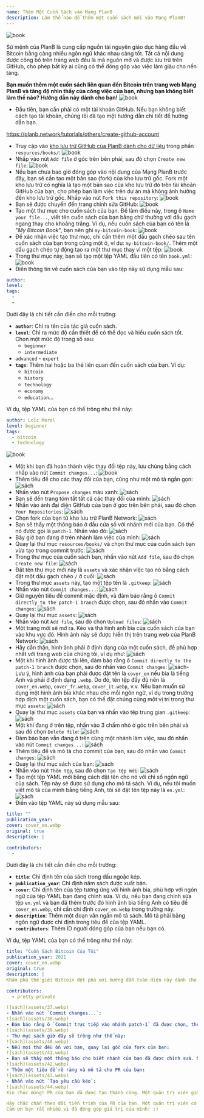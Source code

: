 ```yaml
---
name: Thêm Một Cuốn Sách vào Mạng PlanB
description: Làm thế nào để thêm một cuốn sách mới vào Mạng PlanB?
---
```

![book](assets/cover.webp)

Sứ mệnh của PlanB là cung cấp nguồn tài nguyên giáo dục hàng đầu về Bitcoin bằng càng nhiều ngôn ngữ khác nhau càng tốt. Tất cả nội dung được công bố trên trang web đều là mã nguồn mở và được lưu trữ trên GitHub, cho phép bất kỳ ai cũng có thể đóng góp vào việc làm giàu cho nền tảng.

**Bạn muốn thêm một cuốn sách liên quan đến Bitcoin trên trang web Mạng PlanB và tăng độ nhìn thấy của công việc của bạn, nhưng bạn không biết làm thế nào? Hướng dẫn này dành cho bạn!**
![book](assets/01.webp)
- Đầu tiên, bạn cần phải có một tài khoản GitHub. Nếu bạn không biết cách tạo tài khoản, chúng tôi đã tạo một hướng dẫn chi tiết để hướng dẫn bạn.

https://planb.network/tutorials/others/create-github-account


- Truy cập vào [kho lưu trữ GitHub của PlanB dành cho dữ liệu](https://github.com/PlanB-Network/bitcoin-educational-content/tree/dev/resources/books) trong phần `resources/books/`:
![book](assets/02.webp)
- Nhấp vào nút `Add file` ở góc trên bên phải, sau đó chọn `Create new file`:
![book](assets/03.webp)
- Nếu bạn chưa bao giờ đóng góp vào nội dung của Mạng PlanB trước đây, bạn sẽ cần tạo một bản sao (fork) của kho lưu trữ gốc. Fork một kho lưu trữ có nghĩa là tạo một bản sao của kho lưu trữ đó trên tài khoản GitHub của bạn, cho phép bạn làm việc trên dự án mà không ảnh hưởng đến kho lưu trữ gốc. Nhấp vào nút `Fork this repository`:
![book](assets/04.webp)
- Bạn sẽ được chuyển đến trang chỉnh sửa GitHub:
![book](assets/05.webp)
- Tạo một thư mục cho cuốn sách của bạn. Để làm điều này, trong ô `Name your file...`, viết tên cuốn sách của bạn bằng chữ thường với dấu gạch ngang thay cho khoảng trắng. Ví dụ, nếu cuốn sách của bạn có tên là "*My Bitcoin Book*", bạn nên ghi `my-bitcoin-book`:
![book](assets/06.webp)
- Để xác nhận việc tạo thư mục, chỉ cần thêm một dấu gạch chéo sau tên cuốn sách của bạn trong cùng một ô, ví dụ: `my-bitcoin-book/`. Thêm một dấu gạch chéo tự động tạo ra một thư mục thay vì một tệp:
![book](assets/07.webp)
- Trong thư mục này, bạn sẽ tạo một tệp YAML đầu tiên có tên `book.yml`:
![book](assets/08.webp)
- Điền thông tin về cuốn sách của bạn vào tệp này sử dụng mẫu sau:

```yaml
author: 
level: 
tags:
  - 
  - 
```

Dưới đây là chi tiết cần điền cho mỗi trường:
- **`author`**: Chỉ ra tên của tác giả cuốn sách.
- **`level`**: Chỉ ra mức độ cần thiết để có thể đọc và hiểu cuốn sách tốt. Chọn một mức độ trong số sau:
	- `beginner`
	- `intermediate`
- `advanced` - `expert`
- **`tags`**: Thêm hai hoặc ba thẻ liên quan đến cuốn sách của bạn. Ví dụ:
    - `bitcoin`
    - `history`
    - `technology`
    - `economy`
    - `education`...

Ví dụ, tệp YAML của bạn có thể trông như thế này:

```yaml
author: Loïc Morel
level: beginner
tags:
  - bitcoin
  - technology
```

![book](assets/09.webp)
- Một khi bạn đã hoàn thành việc thay đổi tệp này, lưu chúng bằng cách nhấp vào nút `Commit changes...`:
![book](assets/10.webp)
- Thêm tiêu đề cho các thay đổi của bạn, cũng như một mô tả ngắn gọn: ![sách](assets/11.webp)
- Nhấn vào nút `Propose changes` màu xanh:
![sách](assets/12.webp)
- Bạn sẽ đến trang tóm tắt tất cả các thay đổi của mình:
![sách](assets/13.webp)
- Nhấn vào ảnh đại diện GitHub của bạn ở góc trên bên phải, sau đó chọn `Your Repositories`:
![sách](assets/14.webp)
- Chọn fork của bạn từ kho lưu trữ PlanB Network:
![sách](assets/15.webp)
- Bạn sẽ thấy một thông báo ở đầu cửa sổ với nhánh mới của bạn. Có thể nó được gọi là `patch-1`. Nhấn vào đó:
![sách](assets/16.webp)
- Bây giờ bạn đang ở trên nhánh làm việc của mình:
![sách](assets/17.webp)
- Quay lại thư mục `resources/books/` và chọn thư mục của cuốn sách bạn vừa tạo trong commit trước:
![sách](assets/18.webp)
- Trong thư mục của cuốn sách bạn, nhấn vào nút `Add file`, sau đó chọn `Create new file`:
![sách](assets/19.webp)
- Đặt tên thư mục mới này là `assets` và xác nhận việc tạo nó bằng cách đặt một dấu gạch chéo `/` ở cuối:
![sách](assets/20.webp)
- Trong thư mục `assets` này, tạo một tệp tên là `.gitkeep`:
![sách](assets/21.webp)
- Nhấn vào nút `Commit changes...`:
![sách](assets/22.webp)
- Giữ nguyên tiêu đề commit mặc định, và đảm bảo rằng ô `Commit directly to the patch-1 branch` được chọn, sau đó nhấn vào `Commit changes`:
![sách](assets/23.webp)
- Quay lại thư mục `assets`:
![sách](assets/24.webp)
- Nhấn vào nút `Add file`, sau đó chọn `Upload files`:
![sách](assets/25.webp)
- Một trang mới sẽ mở ra. Kéo và thả hình ảnh bìa của cuốn sách của bạn vào khu vực đó. Hình ảnh này sẽ được hiển thị trên trang web của PlanB Network:
![sách](assets/26.webp)
- Hãy cẩn thận, hình ảnh phải ở định dạng của một cuốn sách, để phù hợp nhất với trang web của chúng tôi, ví dụ như:
![sách](assets/27.webp)
- Một khi hình ảnh được tải lên, đảm bảo rằng ô `Commit directly to the patch-1 branch` được chọn, sau đó nhấn vào `Commit changes`:
![sách](assets/28.webp)- Lưu ý, hình ảnh của bạn phải được đặt tên là `cover_en` nếu bìa là tiếng Anh và phải ở định dạng `.webp`. Do đó, tên tệp đầy đủ nên là `cover_en.webp`, `cover_fr.webp`, `cover_it.webp`, v.v. Nếu bạn muốn sử dụng một hình ảnh bìa khác nhau cho mỗi ngôn ngữ, ví dụ trong trường hợp dịch một cuốn sách, bạn có thể đặt chúng cùng một vị trí trong thư mục `assets`:
![sách](assets/29.webp)
- Quay lại thư mục `assets` của bạn và nhấn vào tệp trung gian `.gitkeep`:
![sách](assets/30.webp)
- Một khi đang ở trên tệp, nhấn vào 3 chấm nhỏ ở góc trên bên phải và sau đó chọn `Delete file`:
![sách](assets/31.webp)
- Đảm bảo bạn vẫn đang ở trên cùng một nhánh làm việc, sau đó nhấn vào nút `Commit changes...`:
![sách](assets/32.webp)
- Thêm tiêu đề và mô tả cho commit của bạn, sau đó nhấn vào `Commit changes`:
![sách](assets/33.webp)
- Quay lại thư mục sách của bạn: ![sách](assets/34.webp)
- Nhấn vào nút `Thêm tệp`, sau đó chọn `Tạo tệp mới`:
![sách](assets/35.webp)
- Tạo một tệp YAML mới bằng cách đặt tên cho nó với chỉ số ngôn ngữ của sách. Tệp này sẽ được sử dụng cho mô tả sách. Ví dụ, nếu tôi muốn viết mô tả của mình bằng tiếng Anh, tôi sẽ đặt tên tệp này là `en.yml`:
![sách](assets/36.webp)
- Điền vào tệp YAML này sử dụng mẫu sau:
```yaml
title: ""
publication_year: 
cover: cover_en.webp
original: true
description: |

contributors:
  - 
```

Dưới đây là chi tiết cần điền cho mỗi trường:
- **`title`**: Chỉ định tên của sách trong dấu ngoặc kép.
- **`publication_year`**: Chỉ định năm sách được xuất bản.
- **`cover`**: Chỉ định tên của tệp tương ứng với hình ảnh bìa, phù hợp với ngôn ngữ của tệp YAML bạn đang chỉnh sửa. Ví dụ, nếu bạn đang chỉnh sửa tệp `en.yml` và bạn đã thêm trước đó hình ảnh bìa tiếng Anh có tiêu đề `cover_en.webp`, chỉ cần chỉ định `cover_en.webp` trong trường này.
- **`description`**: Thêm một đoạn văn ngắn mô tả sách. Mô tả phải bằng ngôn ngữ được chỉ định trong tiêu đề của tệp YAML.
- **`contributors`**: Thêm ID người đóng góp của bạn nếu bạn có.

Ví dụ, tệp YAML của bạn có thể trông như thế này:

```yaml
title: "Cuốn Sách Bitcoin Của Tôi"
publication_year: 2021
cover: cover_en.webp
original: true
description: |
Khám phá thế giới Bitcoin đột phá với hướng dẫn toàn diện này dành cho người mới bắt đầu. Cuốn Sách Bitcoin Của Tôi làm sáng tỏ những phức tạp của Bitcoin, cung cấp một giới thiệu rõ ràng và ngắn gọn về cách thức hoạt động của giao thức. Từ công nghệ cách mạng đến tác động tiềm năng đối với nền kinh tế toàn cầu, cuốn sách này cung cấp cái nhìn sâu sắc và kiến thức thực tế không thể thiếu. Hoàn hảo cho những người mới làm quen với Bitcoin, nó bao gồm các kiến thức cơ bản, mẹo bảo mật và tương lai của tài chính số. Hãy nhảy vào tương lai của tiền tệ và trang bị cho mình kiến thức để tự tin điều hướng trong kỷ nguyên số.

contributors:
  - pretty-private

![sách](assets/37.webp)
- Nhấn vào nút `Commit changes...`:
![sách](assets/38.webp)
- Đảm bảo rằng ô `Commit trực tiếp vào nhánh patch-1` đã được chọn, thêm tiêu đề, sau đó nhấn vào `Commit changes`:
![sách](assets/39.webp)
- Thư mục sách giờ đây sẽ trông như thế này:
![sách](assets/40.webp)
- Nếu mọi thứ đều ổn với bạn, quay lại gốc của fork của bạn:
![sách](assets/41.webp)
- Bạn sẽ thấy một thông báo cho biết nhánh của bạn đã được chỉnh sửa. Nhấn vào nút `So sánh & yêu cầu kéo`:
![sách](assets/42.webp)
- Thêm một tiêu đề rõ ràng và mô tả cho PR của bạn:
![sách](assets/43.webp)
- Nhấn vào nút `Tạo yêu cầu kéo`:
![sách](assets/44.webp)
Xin chúc mừng! PR của bạn đã được tạo thành công. Một quản trị viên giờ đây sẽ xem xét nó và, nếu mọi thứ đều ổn, hợp nhất nó vào kho lưu trữ chính của Mạng PlanB. Bạn sẽ thấy sách của mình xuất hiện trên trang web vài ngày sau.

Hãy chắc chắn theo dõi tiến trình của PR của bạn. Một quản trị viên có thể để lại bình luận yêu cầu thông tin bổ sung. Miễn là PR của bạn chưa được xác nhận, bạn có thể xem nó trong tab `Yêu cầu kéo` trên kho lưu trữ GitHub của Mạng PlanB.
Cảm ơn bạn rất nhiều vì đã đóng góp giá trị của mình! :)

